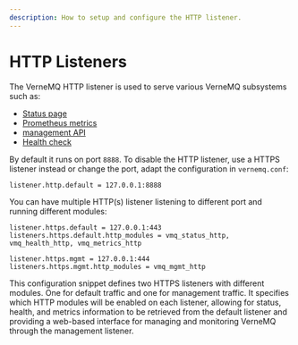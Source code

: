 ```yaml
---
description: How to setup and configure the HTTP listener.
---
```


# HTTP Listeners

The VerneMQ HTTP listener is used to serve various VerneMQ subsystems such as:

* [Status page](../monitoring/status.md)
* [Prometheus metrics](../monitoring/prometheus.md)
* [management API](../live-administration/http-administration.md)
* [Health check](../monitoring/health-check.md)

By default it runs on port `8888`. To disable the HTTP listener, use a HTTPS listener instead or change the port, adapt the configuration in `vernemq.conf`:

```text
listener.http.default = 127.0.0.1:8888
```

You can have multiple HTTP(s) listener listening to different port and running different modules:
```text
listener.https.default = 127.0.0.1:443
listeners.https.default.http_modules = vmq_status_http, vmq_health_http, vmq_metrics_http

listener.https.mgmt = 127.0.0.1:444
listeners.https.mgmt.http_modules = vmq_mgmt_http
```

This configuration snippet defines two HTTPS listeners with different modules. One for default traffic and one for management traffic. It specifies which HTTP modules will be enabled on each listener, allowing for status, health, and metrics information to be retrieved from the default listener and providing a web-based interface for managing and monitoring VerneMQ through the management listener.
